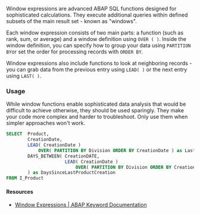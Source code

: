 Window expressions are advanced ABAP SQL functions designed for sophisticated calculations. They execute additional queries within defined subsets of the main result set - known as "windows".

Each window expression consists of two main parts: a function (such as rank, sum, or average) and a window definition using `OVER ( )`. Inside the window definition, you can specify how to group your data using `PARTITION BY`or set the order for processing records with `ORDER BY`.

Window expressions also include functions to look at neighboring records - you can grab data from the previous entry using `LEAD( )` or the next entry using `LAST( )`.
### Usage
While window functions enable sophisticated data analysis that would be difficult to achieve otherwise, they should be used sparingly. They make your code more complex and harder to troubleshoot. Only use them when simpler approaches won't work.

```SQL
SELECT  Product,
		CreationDate,
		LEAD( CreationDate ) 
			OVER( PARTITION BY Division ORDER BY CreationDate ) as LastProductCreation,
		DAYS_BETWEEN( CreationDATE, 
					  LEAD( CreationDate ) 
						  OVER( PARTITION BY Division ORDER BY CreationDate ) 
		) as DaysSinceLastProductCreation
FROM I_Product
```

#### Resources
- [Window Expressions | ABAP Keyword Documentation](https://help.sap.com/doc/abapdocu_cp_index_htm/CLOUD/en-US/ABAPSELECT_OVER.html)